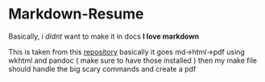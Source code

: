 # Markdown-Resume

Basically, i *didnt* want to make it in docs
**I love markdown**

This is taken from this [repository](https://github.com/vidluther/markdown-resume)
basically it goes md->html->pdf 
using wkhtml and pandoc ( make sure to have those installed )
then my make file should handle the big scary commands and create a pdf
